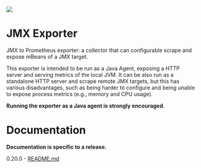 <picture>
  <img src="https://circleci.com/gh/prometheus/jmx_exporter.svg?style=shield"/>
</picture>

JMX Exporter
=====

JMX to Prometheus exporter: a collector that can configurable scrape and
expose mBeans of a JMX target.

This exporter is intended to be run as a Java Agent, exposing a HTTP server
and serving metrics of the local JVM. It can be also run as a standalone
HTTP server and scrape remote JMX targets, but this has various
disadvantages, such as being harder to configure and being unable to expose
process metrics (e.g., memory and CPU usage).

**Running the exporter as a Java agent is strongly encouraged.**

# Documentation

**Documentation is specific to a release.**

0.20.0 - [README.md](docs/0.20.0/README/md)
